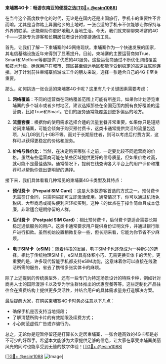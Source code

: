 **柬埔寨4G卡：畅游东南亚的便捷之选[[TG💪+ @esim1088](https://t.me/s/esim1088)]**

在当今这个高度数字化的时代，无论是在国内还是出国旅行，手机卡的重要性不言而喻。尤其是当你踏上异国他乡的土地时，一张合适的手机卡不仅能够让你保持与外界的联系，还能帮助你更好地融入当地生活。今天，我们就来聊聊柬埔寨的4G卡——这款专为游客和长期居住者设计的便捷通信工具。

首先，让我们了解一下柬埔寨的4G网络现状。柬埔寨作为一个快速发展的国家，其电信基础设施近年来得到了显著提升。目前，柬埔寨的主要运营商如True、Smart和Metfone等都提供了优质的4G服务。这些运营商通过不断优化网络覆盖和技术升级，确保用户在城市、郊区甚至偏远地区都能享受到稳定的高速互联网连接。对于计划前往柬埔寨旅游或工作的朋友来说，选择一张适合自己的4G卡至关重要。

那么，如何挑选一张合适的柬埔寨4G卡呢？这里有几个关键因素需要考虑：

1. **网络覆盖**：不同的运营商在网络覆盖范围上可能有所差异。如果你计划游览柬埔寨的多个城市或者乡村地区，建议选择那些在全国范围内拥有良好覆盖的运营商，比如True和Smart。它们的服务通常能覆盖到更多偏远的地方。

2. **流量套餐**：根据你的使用需求选择合适的流量套餐非常重要。如果你只是短期访问柬埔寨，可能会倾向于购买预付费卡，这类卡通常提供灵活的流量包选项，从几GB到几十GB不等。而对于长期居住者，则可以考虑后付费方案，这样可以获得更稳定的价格和服务。

3. **价格与性价比**：当然，在决定购买哪张卡之前，一定要比较不同运营商的价格。虽然有些运营商可能在某些区域提供更好的信号质量，但如果价格过高，就可能不是最佳选择。通常情况下，提前在线查询各大平台上的用户评价和推荐可以帮助你做出更明智的选择。

接下来，我们具体看看几种常见的柬埔寨4G卡类型及其特点：

- **预付费卡（Prepaid SIM Card）**：这是大多数游客首选的方式之一。预付费卡无需签订合同，只需购买即可立即激活使用。通常情况下，你可以通过机场免税店、大型商场或街头便利店轻松买到。这种卡的优点在于操作简单且成本低廉，非常适合短期停留的人群。
  
- **后付费卡（Postpaid SIM Card）**：相比预付费卡，后付费卡更适合需要长期稳定通信服务的用户。这类卡通常要求用户提供身份证明文件，并通过银行账户进行扣款。虽然初始设置稍微复杂一些，但长期来看，它能为你节省不少麻烦。

- **电子SIM卡（eSIM）**：随着科技的发展，电子SIM卡也逐渐成为一种新兴的选择。相比于传统物理SIM卡，eSIM具有体积小巧、无需更换实体卡的优势。更重要的是，许多现代智能手机都支持eSIM功能，这意味着你可以直接在线激活所需的服务，省去了携带多张实体卡的麻烦。

除了上述提到的传统类型外，还有一些专门为特定场景设计的特殊卡种，例如针对商务人士的国际漫游卡以及专为学生群体推出的优惠套餐等等。这些定制化产品往往会在资费结构上提供更多灵活性，并结合用户的具体需求量身打造解决方案。

最后提醒大家，在购买柬埔寨4G卡时务必注意以下几点：
- 确保手机是否支持当地频段；
- 了解清楚所购卡片的有效期限及续费方式；
- 小心防范虚假广告或诈骗行为。

总之，无论你是短暂停留还是打算长久定居柬埔寨，一张合适高效的4G卡都是必不可少的好帮手。希望本文能够为大家提供足够的信息，让大家在享受柬埔寨美丽风光的同时也能享受到无缝的数字体验！[[TG💪+ @esim1088](https://t.me/s/esim1088)]

[[TG💪+ @esim1088](https://t.me/s/esim1088) ![Image](https://i.postimg.cc/4NQfJmqS/Snipaste-2025-05-13-00-14-12.png)]